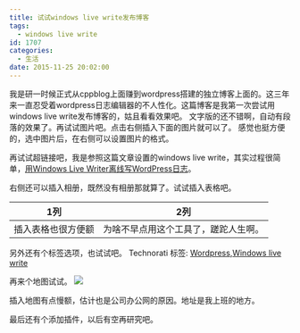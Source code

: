 ```yaml
---
title: 试试windows live write发布博客
tags:
  - windows live write
id: 1707
categories:
  - 生活
date: 2015-11-25 20:02:00
---
```


我是研一时候正式从cppblog上面赚到wordpress搭建的独立博客上面的。这三年来一直忍受着wordpress日志编辑器的不人性化。这篇博客是我第一次尝试用windows live write发布博客的，姑且看看效果吧。
文字版的还不错啊，自动有段落的效果了。再试试图片吧。点击右侧插入下面的图片就可以了。
感觉也挺方便的，选中图片后，在右侧可以设置图片的格式。

再试试超链接吧，我是参照这篇文章设置的windows live write，其实过程很简单，[用Windows Live Writer离线写WordPress日志](http://wangbaiyuan.cn/using-windows-live-writer-write-wordpress-offline-logs.html#prettyPhoto)。

右侧还可以插入相册，既然没有相册那就算了。试试插入表格吧。

| 1列    |  2列   |
| --- | --- |
|   插入表格也很方便额  |  为啥不早点用这个工具了，蹉跎人生啊。   |

另外还有个标签选项，也试试吧。
Technorati 标签: <a href="http://technorati.com/tags/Wordpress" rel="tag">Wordpress</a>,<a href="http://technorati.com/tags/Windows+live+write" rel="tag">Windows live write</a>


再来个地图试试。
![](https://c3.staticflickr.com/8/7254/26842910074_17470135e5_o.jpg)

插入地图有点慢额，估计也是公司办公网的原因。地址是我上班的地方。

最后还有个添加插件，以后有空再研究吧。